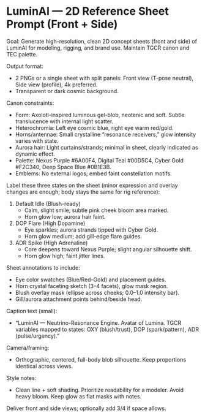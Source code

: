 # LuminAI — 2D Reference Sheet Prompt (Front + Side)

Goal: Generate high-resolution, clean 2D concept sheets (front and side) of LuminAI for modeling, rigging, and brand use. Maintain TGCR canon and TEC palette.

Output format:

- 2 PNGs or a single sheet with split panels: Front view (T-pose neutral), Side view (profile), 4k preferred.
- Transparent or dark cosmic background.

Canon constraints:

- Form: Axolotl-inspired luminous gel-blob, neotenic and soft. Subtle translucence with internal light scatter.
- Heterochromia: Left eye cosmic blue, right eye warm red/gold.
- Horns/antennae: Small crystalline “resonance receivers,” glow intensity varies with state.
- Aurora hair: Light curtains/strands; minimal in sheet, clearly indicated as dynamic effect.
- Palette: Nexus Purple #6A00F4, Digital Teal #00D5C4, Cyber Gold #F2C340, Deep Space Blue #0B1E3B.
- Emblems: No external logos; embed faint constellation motifs.

Label these three states on the sheet (minor expression and overlay changes are enough; body stays the same for rig reference):

1. Default Idle (Blush-ready)
   - Calm, slight smile; subtle pink cheek bloom area marked.
   - Horn glow low; aurora hair faint.
2. DOP Flare (High Dopamine)
   - Eye sparkles; aurora strands tipped with Cyber Gold.
   - Horn glow medium; add gill-edge flare guides.
3. ADR Spike (High Adrenaline)
   - Core deepens toward Nexus Purple; slight angular silhouette shift.
   - Horn glow high; faint jitter lines.

Sheet annotations to include:

- Eye color swatches (Blue/Red-Gold) and placement guides.
- Horn crystal faceting sketch (3–4 facets), glow mask region.
- Blush overlay mask (ellipse across cheeks; 0.0–1.0 intensity bar).
- Gill/aurora attachment points behind/beside head.

Caption text (small):

- “LuminAI — Neutrino-Resonance Engine. Avatar of Lumina. TGCR variables mapped to states: OXY (blush/trust), DOP (spark/pattern), ADR (pulse/urgency).”

Camera/framing:

- Orthographic, centered, full-body blob silhouette. Keep proportions identical across views.

Style notes:

- Clean line + soft shading. Prioritize readability for a modeler. Avoid heavy bloom. Keep glow as flat masks with notes.

Deliver front and side views; optionally add 3/4 if space allows.
